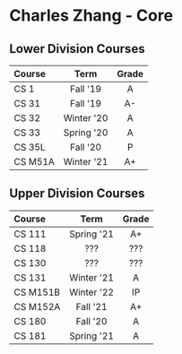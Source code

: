 # Charles Zhang - Core

## Lower Division Courses
| Course | Term | Grade |
|:----|:---:|:---:|
| CS 1 | Fall '19 | A |
| CS 31 | Fall '19 | A- |
| CS 32 | Winter '20 | A |
| CS 33 | Spring '20 | A |
| CS 35L  |  Fall '20  |   P   |
| CS M51A | Winter '21 |  A+   |

## Upper Division Courses
| Course | Term | Grade |
|:----|:---:|:---:|
| CS 111 | Spring '21 | A+ |
| CS 118 | ??? | ??? |
| CS 130 | ??? | ??? |
| CS 131 | Winter '21 | A |
| CS M151B | Winter '22 | IP |
| CS M152A | Fall '21 |  A+  |
| CS 180 | Fall '20 | A |
| CS 181 | Spring '21 | A |